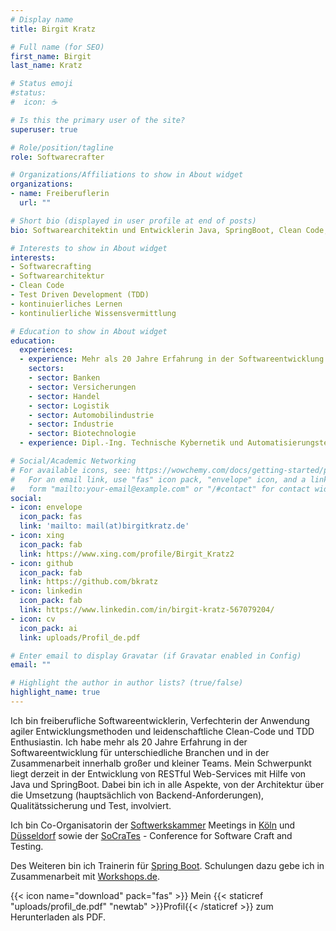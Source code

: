 ```yaml
---
# Display name
title: Birgit Kratz

# Full name (for SEO)
first_name: Birgit
last_name: Kratz

# Status emoji
#status:
#  icon: ☕️

# Is this the primary user of the site?
superuser: true

# Role/position/tagline
role: Softwarecrafter

# Organizations/Affiliations to show in About widget
organizations:
- name: Freiberuflerin
  url: ""

# Short bio (displayed in user profile at end of posts)
bio: Softwarearchitektin und Entwicklerin Java, SpringBoot, Clean Code, Agile

# Interests to show in About widget
interests:
- Softwarecrafting
- Softwarearchitektur
- Clean Code
- Test Driven Development (TDD)
- kontinuierliches Lernen
- kontinulierliche Wissensvermittlung

# Education to show in About widget
education:
  experiences:
  - experience: Mehr als 20 Jahre Erfahrung in der Softwareentwicklung (Java, Backend)
    sectors:
    - sector: Banken
    - sector: Versicherungen
    - sector: Handel
    - sector: Logistik
    - sector: Automobilindustrie
    - sector: Industrie
    - sector: Biotechnologie
  - experience: Dipl.-Ing. Technische Kybernetik und Automatisierungstechnik, TU Dresden, 1992

# Social/Academic Networking
# For available icons, see: https://wowchemy.com/docs/getting-started/page-builder/#icons
#   For an email link, use "fas" icon pack, "envelope" icon, and a link in the
#   form "mailto:your-email@example.com" or "/#contact" for contact widget.
social:
- icon: envelope
  icon_pack: fas
  link: 'mailto: mail(at)birgitkratz.de'
- icon: xing
  icon_pack: fab
  link: https://www.xing.com/profile/Birgit_Kratz2
- icon: github
  icon_pack: fab
  link: https://github.com/bkratz
- icon: linkedin
  icon_pack: fab
  link: https://www.linkedin.com/in/birgit-kratz-567079204/
- icon: cv
  icon_pack: ai
  link: uploads/Profil_de.pdf

# Enter email to display Gravatar (if Gravatar enabled in Config)
email: ""

# Highlight the author in author lists? (true/false)
highlight_name: true
---
```


Ich bin freiberufliche Softwareentwicklerin, Verfechterin der Anwendung agiler Entwicklungsmethoden und leidenschaftliche Clean-Code und TDD Enthusiastin.
Ich habe mehr als 20 Jahre Erfahrung in der Softwareentwicklung für unterschiedliche Branchen und in der Zusammenarbeit innerhalb großer und kleiner Teams.
Mein Schwerpunkt liegt derzeit in der Entwicklung von RESTful Web-Services mit Hilfe von Java und SpringBoot. Dabei bin ich in alle Aspekte, von der Architektur über die Umsetzung (hauptsächlich von Backend-Anforderungen), Qualitätssicherung und Test, involviert.

Ich bin Co-Organisatorin der [Softwerkskammer](https://softwerkskammer.org) Meetings in [Köln](https://www.meetup.com/de-DE/Softwerkskammer-Koln/) und [Düsseldorf](https://www.meetup.com/de-DE/Softwerkskammer-Dusseldorf/) sowie der [SoCraTes](https://www.socrates-conference.de/home) - Conference for Software Craft and Testing.

Des Weiteren bin ich Trainerin für [Spring Boot](https://spring.io/projects/spring-boot). Schulungen dazu gebe ich in Zusammenarbeit mit [Workshops.de](https://www.workshops.de).


{{< icon name="download" pack="fas" >}} Mein {{< staticref "uploads/profil_de.pdf" "newtab" >}}Profil{{< /staticref >}} zum Herunterladen als PDF.
